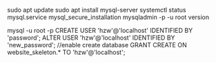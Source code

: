 sudo apt update
sudo apt install mysql-server
systemctl status mysql.service
mysql_secure_installation
mysqladmin -p -u root version

mysql -u root -p
CREATE USER 'hzw'@'localhost' IDENTIFIED BY 'password';
ALTER USER 'hzw'@'localhost' IDENTIFIED BY 'new_password';
//enable create database
GRANT CREATE ON website_skeleton.* TO 'hzw'@'localhost';
